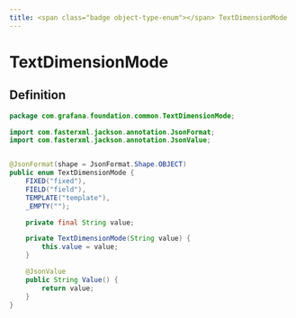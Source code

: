 ```yaml
---
title: <span class="badge object-type-enum"></span> TextDimensionMode
---
```

# <span class="badge object-type-enum"></span> TextDimensionMode

## Definition

```java
package com.grafana.foundation.common.TextDimensionMode;

import com.fasterxml.jackson.annotation.JsonFormat;
import com.fasterxml.jackson.annotation.JsonValue;


@JsonFormat(shape = JsonFormat.Shape.OBJECT)
public enum TextDimensionMode {
    FIXED("fixed"),
    FIELD("field"),
    TEMPLATE("template"),
    _EMPTY("");

    private final String value;

    private TextDimensionMode(String value) {
        this.value = value;
    }

    @JsonValue
    public String Value() {
        return value;
    }
}

```
